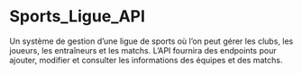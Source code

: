 # Sports_Ligue_API
Un système de gestion d’une ligue de sports où l’on peut gérer les clubs, les joueurs, les entraîneurs et les matchs. L’API fournira des endpoints pour ajouter, modifier et consulter les informations des équipes et des matchs.
